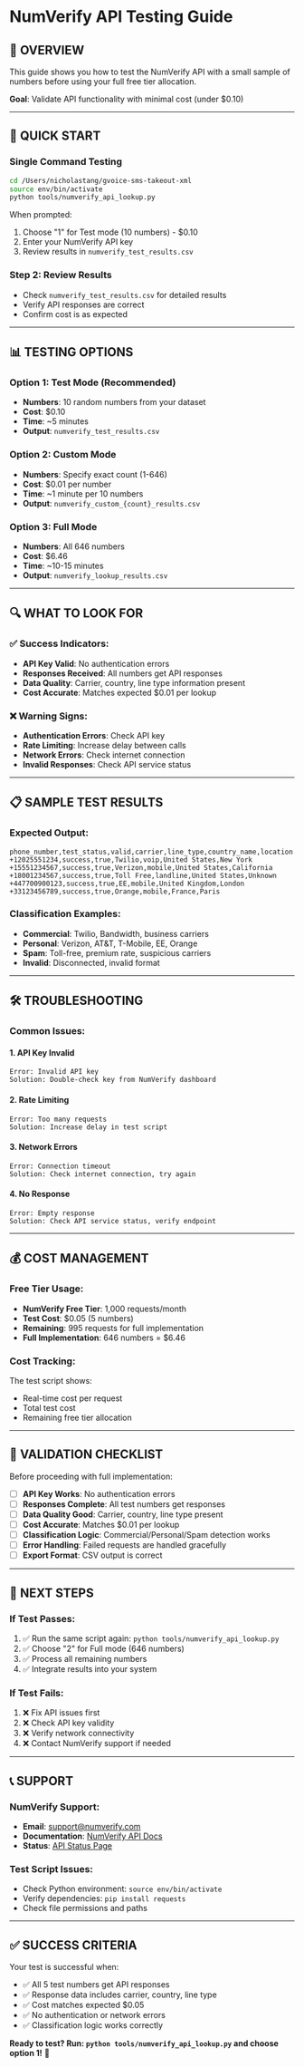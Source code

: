 # NumVerify API Testing Guide

## 🧪 OVERVIEW
This guide shows you how to test the NumVerify API with a small sample of numbers before using your full free tier allocation.

**Goal**: Validate API functionality with minimal cost (under $0.10)

---

## 🚀 QUICK START

### Single Command Testing
```bash
cd /Users/nicholastang/gvoice-sms-takeout-xml
source env/bin/activate
python tools/numverify_api_lookup.py
```

When prompted:
1. Choose "1" for Test mode (10 numbers) - $0.10
2. Enter your NumVerify API key
3. Review results in `numverify_test_results.csv`

### Step 2: Review Results
- Check `numverify_test_results.csv` for detailed results
- Verify API responses are correct
- Confirm cost is as expected

---

## 📊 TESTING OPTIONS

### Option 1: Test Mode (Recommended)
- **Numbers**: 10 random numbers from your dataset
- **Cost**: $0.10
- **Time**: ~5 minutes
- **Output**: `numverify_test_results.csv`

### Option 2: Custom Mode
- **Numbers**: Specify exact count (1-646)
- **Cost**: $0.01 per number
- **Time**: ~1 minute per 10 numbers
- **Output**: `numverify_custom_{count}_results.csv`

### Option 3: Full Mode
- **Numbers**: All 646 numbers
- **Cost**: $6.46
- **Time**: ~10-15 minutes
- **Output**: `numverify_lookup_results.csv`

---

## 🔍 WHAT TO LOOK FOR

### ✅ Success Indicators:
- **API Key Valid**: No authentication errors
- **Responses Received**: All numbers get API responses
- **Data Quality**: Carrier, country, line type information present
- **Cost Accurate**: Matches expected $0.01 per lookup

### ❌ Warning Signs:
- **Authentication Errors**: Check API key
- **Rate Limiting**: Increase delay between calls
- **Network Errors**: Check internet connection
- **Invalid Responses**: Check API service status

---

## 📋 SAMPLE TEST RESULTS

### Expected Output:
```csv
phone_number,test_status,valid,carrier,line_type,country_name,location
+12025551234,success,true,Twilio,voip,United States,New York
+15551234567,success,true,Verizon,mobile,United States,California
+18001234567,success,true,Toll Free,landline,United States,Unknown
+447700900123,success,true,EE,mobile,United Kingdom,London
+33123456789,success,true,Orange,mobile,France,Paris
```

### Classification Examples:
- **Commercial**: Twilio, Bandwidth, business carriers
- **Personal**: Verizon, AT&T, T-Mobile, EE, Orange
- **Spam**: Toll-free, premium rate, suspicious carriers
- **Invalid**: Disconnected, invalid format

---

## 🛠️ TROUBLESHOOTING

### Common Issues:

#### 1. API Key Invalid
```
Error: Invalid API key
Solution: Double-check key from NumVerify dashboard
```

#### 2. Rate Limiting
```
Error: Too many requests
Solution: Increase delay in test script
```

#### 3. Network Errors
```
Error: Connection timeout
Solution: Check internet connection, try again
```

#### 4. No Response
```
Error: Empty response
Solution: Check API service status, verify endpoint
```

---

## 💰 COST MANAGEMENT

### Free Tier Usage:
- **NumVerify Free Tier**: 1,000 requests/month
- **Test Cost**: $0.05 (5 numbers)
- **Remaining**: 995 requests for full implementation
- **Full Implementation**: 646 numbers = $6.46

### Cost Tracking:
The test script shows:
- Real-time cost per request
- Total test cost
- Remaining free tier allocation

---

## 🎯 VALIDATION CHECKLIST

Before proceeding with full implementation:

- [ ] **API Key Works**: No authentication errors
- [ ] **Responses Complete**: All test numbers get responses
- [ ] **Data Quality Good**: Carrier, country, line type present
- [ ] **Cost Accurate**: Matches $0.01 per lookup
- [ ] **Classification Logic**: Commercial/Personal/Spam detection works
- [ ] **Error Handling**: Failed requests are handled gracefully
- [ ] **Export Format**: CSV output is correct

---

## 🚀 NEXT STEPS

### If Test Passes:
1. ✅ Run the same script again: `python tools/numverify_api_lookup.py`
2. ✅ Choose "2" for Full mode (646 numbers)
3. ✅ Process all remaining numbers
4. ✅ Integrate results into your system

### If Test Fails:
1. ❌ Fix API issues first
2. ❌ Check API key validity
3. ❌ Verify network connectivity
4. ❌ Contact NumVerify support if needed

---

## 📞 SUPPORT

### NumVerify Support:
- **Email**: support@numverify.com
- **Documentation**: [NumVerify API Docs](https://numverify.com/documentation)
- **Status**: [API Status Page](https://status.numverify.com/)

### Test Script Issues:
- Check Python environment: `source env/bin/activate`
- Verify dependencies: `pip install requests`
- Check file permissions and paths

---

## ✅ SUCCESS CRITERIA

Your test is successful when:
- ✅ All 5 test numbers get API responses
- ✅ Response data includes carrier, country, line type
- ✅ Cost matches expected $0.05
- ✅ No authentication or network errors
- ✅ Classification logic works correctly

**Ready to test? Run: `python tools/numverify_api_lookup.py` and choose option 1!** 🚀
